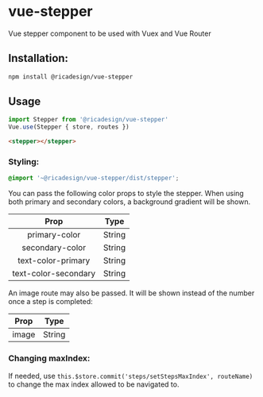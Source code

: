 # vue-stepper
Vue stepper component to be used with Vuex and Vue Router

## Installation:

```bash
npm install @ricadesign/vue-stepper
```

## Usage

```javascript
import Stepper from '@ricadesign/vue-stepper'
Vue.use(Stepper { store, routes })
```

```html
<stepper></stepper>
```

### Styling:
```scss
@import '~@ricadesign/vue-stepper/dist/stepper';
```

You can pass the following color props to style the stepper. When using both primary and secondary colors, a background gradient will be shown.

| Prop        | Type           |
|:-------------:|:-------------:|
| primary-color | String |
| secondary-color | String |
| text-color-primary | String |
| text-color-secondary | String |

An image route may also be passed. It will be shown instead of the number once a step is completed:

| Prop        | Type           |
|:-------------:|:-------------:|
| image | String |

### Changing maxIndex:

If needed, use `this.$store.commit('steps/setStepsMaxIndex', routeName)` to change the max index allowed to be navigated to.